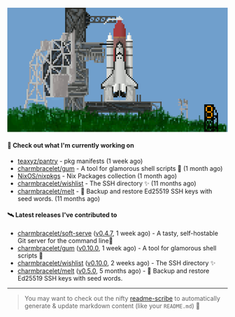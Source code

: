 ![](https://raw.githubusercontent.com/penguwin/penguwin/master/assets/shuttle.gif)

#### 🚀 Check out what I'm currently working on

- [teaxyz/pantry](https://github.com/teaxyz/pantry) - pkg manifests (1 week ago)
- [charmbracelet/gum](https://github.com/charmbracelet/gum) - A tool for glamorous shell scripts 🎀 (1 month ago)
- [NixOS/nixpkgs](https://github.com/NixOS/nixpkgs) - Nix Packages collection (1 month ago)
- [charmbracelet/wishlist](https://github.com/charmbracelet/wishlist) - The SSH directory ✨ (11 months ago)
- [charmbracelet/melt](https://github.com/charmbracelet/melt) - 🧊 Backup and restore Ed25519 SSH keys with seed words. (11 months ago)

#### 🛰️ Latest releases I've contributed to

- [charmbracelet/soft-serve](https://github.com/charmbracelet/soft-serve) ([v0.4.7](https://github.com/charmbracelet/soft-serve/releases/tag/v0.4.7), 1 week ago) - A tasty, self-hostable Git server for the command line🍦
- [charmbracelet/gum](https://github.com/charmbracelet/gum) ([v0.10.0](https://github.com/charmbracelet/gum/releases/tag/v0.10.0), 1 week ago) - A tool for glamorous shell scripts 🎀
- [charmbracelet/wishlist](https://github.com/charmbracelet/wishlist) ([v0.10.0](https://github.com/charmbracelet/wishlist/releases/tag/v0.10.0), 2 weeks ago) - The SSH directory ✨
- [charmbracelet/melt](https://github.com/charmbracelet/melt) ([v0.5.0](https://github.com/charmbracelet/melt/releases/tag/v0.5.0), 5 months ago) - 🧊 Backup and restore Ed25519 SSH keys with seed words.

---

> You may want to check out the nifty [readme-scribe](https://github.com/muesli/readme-scribe) to automatically generate & update markdown content (like your `README.md`) 🔭
